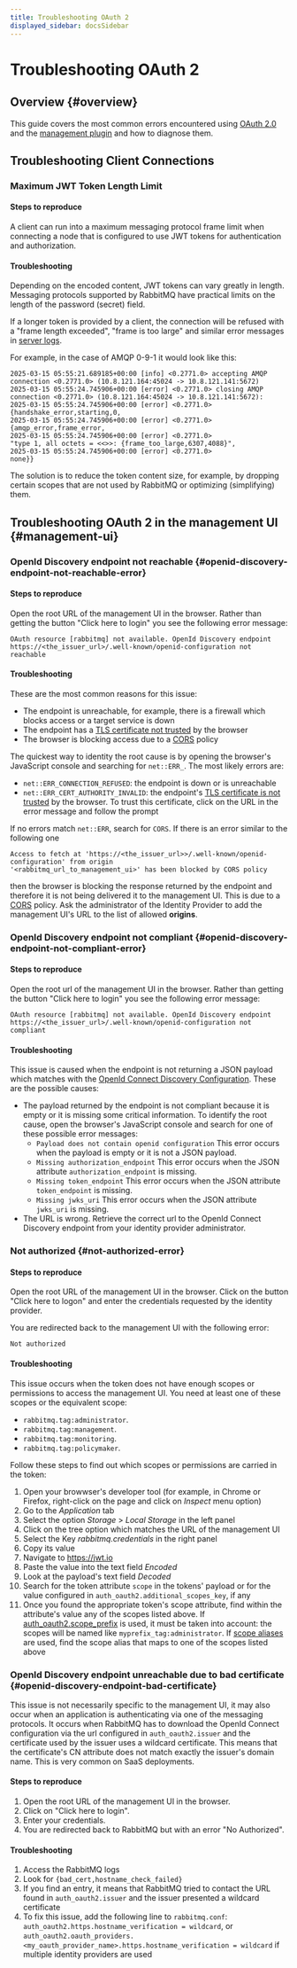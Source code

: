 ```yaml
---
title: Troubleshooting OAuth 2
displayed_sidebar: docsSidebar
---
```

<!--
Copyright (c) 2005-2025 Broadcom. All Rights Reserved. The term "Broadcom" refers to Broadcom Inc. and/or its subsidiaries.

All rights reserved. This program and the accompanying materials
are made available under the terms of the under the Apache License,
Version 2.0 (the "License”); you may not use this file except in compliance
with the License. You may obtain a copy of the License at

https://www.apache.org/licenses/LICENSE-2.0

Unless required by applicable law or agreed to in writing, software
distributed under the License is distributed on an "AS IS" BASIS,
WITHOUT WARRANTIES OR CONDITIONS OF ANY KIND, either express or implied.
See the License for the specific language governing permissions and
limitations under the License.
-->

# Troubleshooting OAuth 2

## Overview {#overview}

This guide covers the most common errors encountered using [OAuth 2.0](./oauth2) and the [management plugin](./management) and how to diagnose them.

## Troubleshooting Client Connections

### Maximum JWT Token Length Limit

#### Steps to reproduce

A client can run into a maximum messaging protocol frame limit when connecting
a node that is configured to use JWT tokens for authentication and authorization.

#### Troubleshooting

Depending on the encoded content, JWT tokens can vary greatly in length.
Messaging protocols supported by RabbitMQ have practical limits on the length of
the password (secret) field.

If a longer token is provided by a client, the connection will be refused with
a "frame length exceeded", "frame is too large" and similar error messages
in [server logs](./logging).

For example, in the case of AMQP 0-9-1 it would look like this:

```
2025-03-15 05:55:21.689185+00:00 [info] <0.2771.0> accepting AMQP connection <0.2771.0> (10.8.121.164:45024 -> 10.8.121.141:5672)
2025-03-15 05:55:24.745906+00:00 [error] <0.2771.0> closing AMQP connection <0.2771.0> (10.8.121.164:45024 -> 10.8.121.141:5672):
2025-03-15 05:55:24.745906+00:00 [error] <0.2771.0> {handshake_error,starting,0,
2025-03-15 05:55:24.745906+00:00 [error] <0.2771.0>                  {amqp_error,frame_error,
2025-03-15 05:55:24.745906+00:00 [error] <0.2771.0>                              "type 1, all octets = <<>>: {frame_too_large,6307,4088}",
2025-03-15 05:55:24.745906+00:00 [error] <0.2771.0>                              none}}
```

The solution is to reduce the token content size, for example, by dropping certain scopes
that are not used by RabbitMQ or optimizing (simplifying) them.


## Troubleshooting OAuth 2 in the management UI {#management-ui}

### OpenId Discovery endpoint not reachable {#openid-discovery-endpoint-not-reachable-error}

#### Steps to reproduce

Open the root URL of the management UI in the browser.
Rather than getting the button "Click here to login" you see the following error message:

```
OAuth resource [rabbitmq] not available. OpenId Discovery endpoint https://<the_issuer_url>/.well-known/openid-configuration not reachable
```

#### Troubleshooting

These are the most common reasons for this issue:

* The endpoint is unreachable, for example, there is a firewall which blocks access or a target service is down
* The endpoint has a [TLS certificate not trusted](./ssl#peer-verification) by the browser
* The browser is blocking access due to a [CORS](https://en.wikipedia.org/wiki/Cross-origin_resource_sharing) policy

The quickest way to identity the root cause is by opening the browser's JavaScript console and searching for `net::ERR_`.
The most likely errors are:

* `net::ERR_CONNECTION_REFUSED`: the endpoint is down or is unreachable
* `net::ERR_CERT_AUTHORITY_INVALID`: the endpoint's [TLS certificate is not trusted](./ssl#peer-verification) by the browser. To trust this certificate, click on the URL in the error message and follow the prompt

If no errors match `net::ERR`, search for `CORS`. If there is an error similar to the following one

```
Access to fetch at 'https://<the_issuer_url>>/.well-known/openid-configuration' from origin
'<rabbitmq_url_to_management_ui>' has been blocked by CORS policy
```

then the browser is blocking the response returned by the endpoint and therefore it is not being delivered it to the management UI.
This is due to a [CORS](https://en.wikipedia.org/wiki/Cross-origin_resource_sharing) policy.
Ask the administrator of the Identity Provider to add the management UI's URL to the list of allowed **origins**.


### OpenId Discovery endpoint not compliant {#openid-discovery-endpoint-not-compliant-error}

#### Steps to reproduce

Open the root url of the management UI in the browser.
Rather than getting the button "Click here to login" you see the following error message:

```
OAuth resource [rabbitmq] not available. OpenId Discovery endpoint https://<the_issuer_url>/.well-known/openid-configuration not compliant
```

#### Troubleshooting

This issue is caused when the endpoint is not returning a JSON payload which matches with the [OpenId Connect Discovery Configuration](https://openid.net/specs/openid-connect-discovery-1_0.html#ProviderConfig).
These are the possible causes:
- The payload returned by the endpoint is not compliant because it is empty or it is missing some critical information. To identify the root cause, open the browser's JavaScript console and search for one of these possible error messages:
  - `Payload does not contain openid configuration` This error occurs when the payload is empty or it is not a JSON payload.
  - `Missing authorization_endpoint` This error occurs when the JSON attribute `authorization_endpoint` is missing.
  - `Missing token_endpoint` This error occurs when the JSON attribute `token_endpoint` is missing.
  - `Missing jwks_uri` This error occurs when the JSON attribute `jwks_uri` is missing.
- The URL is wrong. Retrieve the correct url to the OpenId Connect Discovery endpoint from your identity provider administrator.

### Not authorized {#not-authorized-error}

#### Steps to reproduce

Open the root URL of the management UI in the browser. Click on the button "Click here to logon" and
enter the credentials requested by the identity provider.

You are redirected back to the management UI with the following error:

```
Not authorized
```

#### Troubleshooting

This issue occurs when the token does not have enough scopes or permissions to access the management UI. You need at least one of these scopes or the equivalent scope:

* `rabbitmq.tag:administrator`.
* `rabbitmq.tag:management`.
* `rabbitmq.tag:monitoring`.
* `rabbitmq.tag:policymaker`.

Follow these steps to find out which scopes or permissions are carried in the token:
1. Open your browwser's developer tool (for example, in Chrome or Firefox, right-click on the page and click on *Inspect* menu option)
2. Go to the *Application* tab
3. Select the option *Storage* > *Local Storage* in the left panel
4. Click on the tree option which matches the URL of the management UI
5. Select the Key *rabbitmq.credentials* in the right panel
6. Copy its value
7. Navigate to https://jwt.io
8. Paste the value into the text field *Encoded*
9. Look at the payload's text field *Decoded*
10. Search for the token attribute `scope` in the tokens' payload or for the value configured in `auth_oauth2.additional_scopes_key`, if any
11. Once you found the appropriate token's scope attribute, find within the attribute's value any of the scopes listed above. If [auth_oauth2.scope_prefix](./oauth2#scope-prefix) is used, it must be taken into account: the scopes will be named like  `myprefix_tag:administrator`. If [scope aliases](./oauth2-examples#using-scope-aliases) are used, find the scope alias that maps to one of the scopes listed above


### OpenId Discovery endpoint unreachable due to bad certificate {#openid-discovery-endpoint-bad-certificate}

This issue is not necessarily specific to the management UI, it may also occur when an application is authenticating via one of the messaging protocols. It occurs when RabbitMQ has to download the OpenId Connect configuration via the url configured in `auth_oauth2.issuer` and the certificate used by the issuer uses a wildcard certificate. This means that the certificate's CN attribute does not match exactly the issuer's domain name. This is very common on SaaS deployments.

#### Steps to reproduce

1. Open the root URL of the management UI in the browser.
2. Click on "Click here to login".
3. Enter your credentials.
4. You are redirected back to RabbitMQ but with an error "No Authorized".

#### Troubleshooting

1. Access the RabbitMQ logs
2. Look for `{bad_cert,hostname_check_failed}`
3. If you find an entry, it means that RabbitMQ tried to contact the URL found in `auth_oauth2.issuer` and the issuer presented a wildcard certificate
4. To fix this issue, add the following line to `rabbitmq.conf`: `auth_oauth2.https.hostname_verification = wildcard`, or `auth_oauth2.oauth_providers.<my_oauth_provider_name>.https.hostname_verification = wildcard` if multiple identity providers are used
